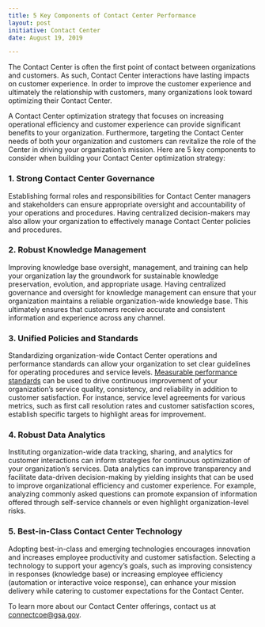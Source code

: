 ```yaml
---
title: 5 Key Components of Contact Center Performance
layout: post
initiative: Contact Center
date: August 19, 2019

---
```

The Contact Center is often the first point of contact between organizations and customers. As such, Contact Center 
interactions have lasting impacts on customer experience. In order to improve the customer experience and ultimately the 
relationship with customers, many organizations look toward optimizing their Contact Center. 

A Contact Center optimization strategy that focuses on increasing operational efficiency and customer experience can provide significant benefits to your organization. Furthermore, targeting the Contact Center needs of both your organization and customers can revitalize the role of the Center in driving your organization’s mission. Here are 5 key components to consider when building your Contact Center optimization strategy: 

<h3>1. Strong Contact Center Governance</h3>

Establishing formal roles and responsibilities for Contact Center managers and stakeholders can ensure appropriate oversight 
and accountability of your operations and procedures. Having centralized decision-makers may also allow your organization to 
effectively manage Contact Center policies and procedures.

<h3>2. Robust Knowledge Management</h3>

Improving knowledge base oversight, management, and training can help your organization lay the groundwork for sustainable 
knowledge preservation, evolution, and appropriate usage. Having centralized governance and oversight for knowledge management 
can ensure that your organization maintains a reliable organization-wide knowledge base. This ultimately ensures that 
customers receive accurate and consistent information and experience across any channel. 

<h3>3. Unified Policies and Standards</h3>
Standardizing organization-wide Contact Center operations and performance standards can allow your organization to set clear 
guidelines for operating procedures and service levels. <a href="https://coe.gsa.gov/2019/05/28/cc-update-2.html">Measurable performance standards</a> can be used to drive continuous improvement of your organization’s service quality, consistency, 
and reliability in addition to customer satisfaction. For instance, service level agreements for various metrics, such as first call resolution rates and customer satisfaction scores, establish specific targets to highlight areas for improvement. 

<h3>4. Robust Data Analytics</h3>

Instituting organization-wide data tracking, sharing, and analytics for customer interactions can inform strategies for 
continuous optimization of your organization’s services. Data analytics can improve transparency and facilitate data-driven 
decision-making by yielding insights that can be used to improve organizational efficiency and customer experience. For 
example, analyzing commonly asked questions can promote expansion of information offered through self-service channels or 
even highlight organization-level risks. 

<h3>5. Best-in-Class Contact Center Technology</h3>

Adopting best-in-class and emerging technologies encourages innovation and increases employee productivity and customer 
satisfaction. Selecting a technology to support your agency’s goals, such as improving consistency in responses 
(knowledge base) or increasing employee efficiency (automation or interactive voice response), can enhance your mission 
delivery while catering to customer expectations for the Contact Center.

To learn more about our Contact Center offerings, contact us at <a href="mailto:connectcoe@gsa.gov">connectcoe@gsa.gov</a>. 
